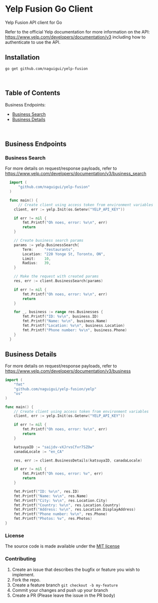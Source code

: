 # Yelp Fusion Go Client

Yelp Fusion API client for Go

Refer to the official Yelp documentation for more information on the API: https://www.yelp.com/developers/documentation/v3 including how to authenticate to use the API.

## Installation

```
go get github.com/naguigui/yelp-fusion
```

<br/>

## Table of Contents

Business Endpoints:

- [Business Search](#business-search)
- [Business Details](#business-details)

<br/>

## Business Endpoints

### Business Search

For more details on request/response payloads, refer to https://www.yelp.com/developers/documentation/v3/business_search

```go
  import (
      "github.com/naguigui/yelp-fusion"
  )

  func main() {
      // Create client using access token from environment variables
	client, err := yelp.Init(os.Getenv("YELP_API_KEY"))

	if err != nil {
		fmt.Printf("Oh noes, error: %v\n", err)
		return
	}

	// Create business search params
	params := yelp.BusinessSearch{
		Term:     "restaurants",
		Location: "220 Yonge St, Toronto, ON",
		Limit:    10,
		Radius:   39,
	}

	// Make the request with created params
	res, err := client.BusinessSearch(params)

	if err != nil {
		fmt.Printf("Oh noes, error: %v\n", err)
		return
	}

	for _, business := range res.Businesses {
		fmt.Printf("ID: %v\n", business.ID)
		fmt.Printf("Name: %v\n", business.Name)
		fmt.Printf("Location: %v\n", business.Location)
		fmt.Printf("Phone number: %v\n", business.Phone)
	}
  }
```

## Business Details

For more details on request/response payloads, refer to https://www.yelp.com/developers/documentation/v3/business

```go
import (
	"fmt"
	"github.com/naguigui/yelp-fusion/yelp"
	"os"
)

func main() {
	// Create client using access token from environment variables
	client, err := yelp.Init(os.Getenv("YELP_API_KEY"))

	if err != nil {
		fmt.Printf("Oh noes, error: %v\n", err)
		return
	}

	katsuyaID := "saijdv-vXJrvsCfvr7SZOw"
	canadaLocale := "en_CA"

	res, err := client.BusinessDetails(katsuyaID, canadaLocale)

	if err != nil {
		fmt.Printf("Oh noes, error: %v", err)
		return
	}

	fmt.Printf("ID: %v\n", res.ID)
	fmt.Printf("Name: %v\n", res.Name)
	fmt.Printf("City: %v\n", res.Location.City)
	fmt.Printf("Country: %v\n", res.Location.Country)
	fmt.Printf("Address: %v\n", res.Location.DisplayAddress)
	fmt.Printf("Phone number: %v\n", res.Phone)
	fmt.Printf("Photos: %v", res.Photos)
}
```

### License

The source code is made available under the [MIT license](LICENSE)

### Contributing

1. Create an issue that describes the bugfix or feature you wish to implement.
2. Fork the repo.
3. Create a feature branch `git checkout -b my-feature`
4. Commit your changes and push up your branch
5. Create a PR (Please leave the issue in the PR body)
